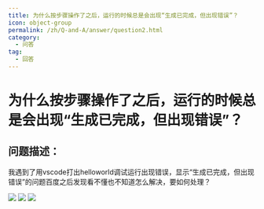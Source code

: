```yaml
---
title: 为什么按步骤操作了之后，运行的时候总是会出现“生成已完成，但出现错误”？
icon: object-group
permalink: /zh/Q-and-A/answer/question2.html
category:
  - 问答
tag:
  - 回答
---
```


# 为什么按步骤操作了之后，运行的时候总是会出现“生成已完成，但出现错误”？
## 问题描述：
我遇到了用vscode打出helloworld调试运行出现错误，显示“生成已完成，但出现错误”的问题百度之后发现看不懂也不知道怎么解决，要如何处理？

![](https://s2.loli.net/2024/09/24/y1kVDhb9UiPILu7.png)
![](https://s2.loli.net/2024/09/24/hinuDfVXmqYQR2L.png)
![](https://s2.loli.net/2024/09/24/3UK5kq9dTBYXFaD.png)
